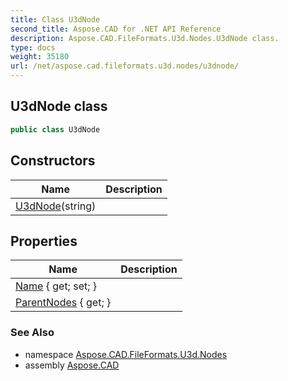 ```yaml
---
title: Class U3dNode
second_title: Aspose.CAD for .NET API Reference
description: Aspose.CAD.FileFormats.U3d.Nodes.U3dNode class. 
type: docs
weight: 35180
url: /net/aspose.cad.fileformats.u3d.nodes/u3dnode/
---
```

## U3dNode class

```csharp
public class U3dNode
```

## Constructors

| Name | Description |
| --- | --- |
| [U3dNode](u3dnode/)(string) |  |

## Properties

| Name | Description |
| --- | --- |
| [Name](../../aspose.cad.fileformats.u3d.nodes/u3dnode/name/) { get; set; } |  |
| [ParentNodes](../../aspose.cad.fileformats.u3d.nodes/u3dnode/parentnodes/) { get; } |  |

### See Also

* namespace [Aspose.CAD.FileFormats.U3d.Nodes](../../aspose.cad.fileformats.u3d.nodes/)
* assembly [Aspose.CAD](../../)


